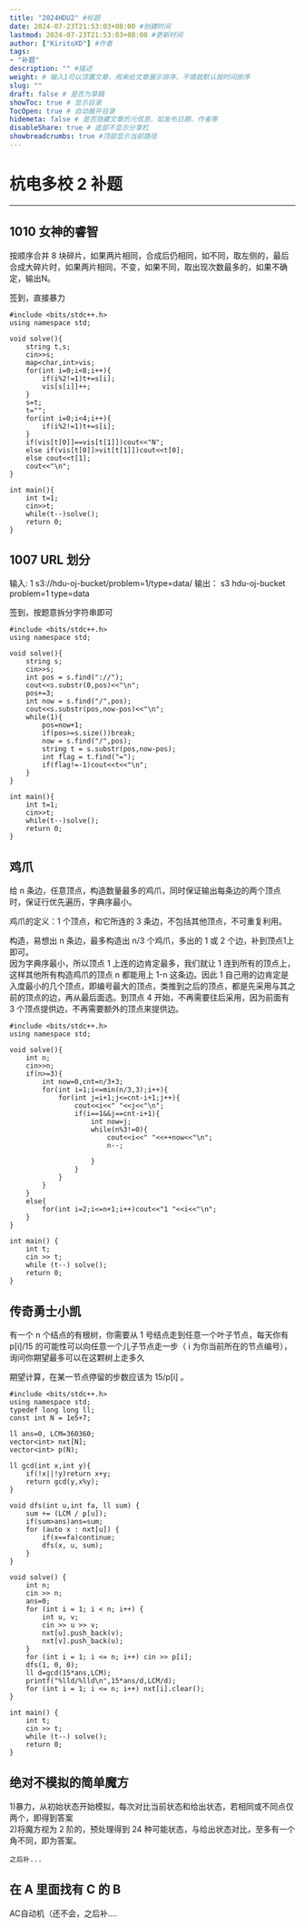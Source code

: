 ```yaml
---
title: "2024HDU2" #标题
date: 2024-07-23T21:53:03+08:00 #创建时间
lastmod: 2024-07-23T21:53:03+08:00 #更新时间
author: ["KiritoXD"] #作者
tags: 
- "补题"
description: "" #描述
weight: # 输入1可以顶置文章，用来给文章展示排序，不填就默认按时间排序
slug: ""
draft: false # 是否为草稿
showToc: true # 显示目录
TocOpen: true # 自动展开目录
hidemeta: false # 是否隐藏文章的元信息，如发布日期、作者等
disableShare: true # 底部不显示分享栏
showbreadcrumbs: true #顶部显示当前路径
---
```


# 杭电多校 2 补题
---
## 1010 女神的睿智

按顺序合并 8 块碎片，如果两片相同，合成后仍相同，如不同，取左侧的，最后合成大碎片时，如果两片相同，不变，如果不同，取出现次数最多的，如果不确定，输出N。

签到，直接暴力

```
#include <bits/stdc++.h>
using namespace std;

void solve(){
    string t,s;
    cin>>s;
    map<char,int>vis;
    for(int i=0;i<8;i++){
        if(i%2!=1)t+=s[i];
        vis[s[i]]++;
    }
    s=t;
    t="";
    for(int i=0;i<4;i++){
        if(i%2!=1)t+=s[i];
    }
    if(vis[t[0]]==vis[t[1]])cout<<"N";
    else if(vis[t[0]]>vit[t[1]])cout<<t[0];
    else cout<<t[1];
    cout<<"\n";
}

int main(){
    int t=1;
    cin>>t;
    while(t--)solve();
    return 0;
}
```
## 1007 URL 划分

输入:
1
s3://hdu-oj-bucket/problem=1/type=data/
输出：
s3
hdu-oj-bucket
problem=1
type=data

签到，按题意拆分字符串即可

```
#include <bits/stdc++.h>
using namespace std;

void solve(){
    string s;
    cin>>s;
    int pos = s.find("://");
    cout<<s.substr(0,pos)<<"\n";
    pos+=3;
    int now = s.find("/",pos);
    cout<<s.substr(pos,now-pos)<<"\n";
    while(1){
        pos=now+1;
        if(pos>=s.size())break;
        now = s.find("/",pos);
        string t = s.substr(pos,now-pos);
        int flag = t.find("=");
        if(flag!=-1)cout<<t<<"\n";
    }
}

int main(){
    int t=1;
    cin>>t;
    while(t--)solve();
    return 0;
}
```

## 鸡爪

给 n 条边，任意顶点，构造数量最多的鸡爪，同时保证输出每条边的两个顶点时，保证行优先遍历，字典序最小。

鸡爪的定义：1 个顶点，和它所连的 3 条边，不包括其他顶点，不可重复利用。

构造，易想出 n 条边，最多构造出 n/3 个鸡爪，多出的 1 或 2 个边，补到顶点1上即可。  
因为字典序最小，所以顶点 1 上连的边肯定最多，我们就让 1 连到所有的顶点上，这样其他所有构造鸡爪的顶点 n 都能用上 1-n 这条边。因此 1 自己用的边肯定是入度最小的几个顶点，即编号最大的顶点，类推到之后的顶点，都是先采用与其之前的顶点的边，再从最后面选。到顶点 4 开始，不再需要往后采用，因为前面有 3 个顶点提供边，不再需要额外的顶点来提供边。

```
#include <bits/stdc++.h>
using namespace std;

void solve(){
    int n;
    cin>>n;
    if(n>=3){
        int now=0,cnt=n/3+3;
        for(int i=1;i<=min(n/3,3);i++){
            for(int j=i+1;j<=cnt-i+1;j++){
                cout<<i<<" "<<j<<"\n";
                if(i==1&&j==cnt-i+1){
                    int now=j;
                    while(n%3!=0){
                        cout<<i<<" "<<++now<<"\n";
                        n--;

                    }
                }
            }
        }
    }
    else{
        for(int i=2;i<=n+1;i++)cout<<"1 "<<i<<"\n";
    }
}

int main() {
    int t;
    cin >> t;
    while (t--) solve();
    return 0;
}
```

## 传奇勇士小凯


有⼀个 n 个结点的有根树，你需要从 1 号结点走到任意⼀个叶子节点，每天你有 p[i]/15 的可能性可以向任意⼀个儿子节点走⼀步（ i 为你当前所在的节点编号），询问你期望最多可以在这颗树上走多久

期望计算，在某一节点停留的步数应该为 15/p[i] 。

```
#include <bits/stdc++.h>
using namespace std;
typedef long long ll;
const int N = 1e5+7;

ll ans=0, LCM=360360;
vector<int> nxt[N];
vector<int> p(N);

ll gcd(int x,int y){
    if(!x||!y)return x+y;
    return gcd(y,x%y);
}

void dfs(int u,int fa, ll sum) {
    sum += (LCM / p[u]);
    if(sum>ans)ans=sum;
    for (auto x : nxt[u]) {
        if(x==fa)continue;
        dfs(x, u, sum);
    }
}

void solve() {
    int n;
    cin >> n;
    ans=0;
    for (int i = 1; i < n; i++) {
        int u, v;
        cin >> u >> v;
        nxt[u].push_back(v);
        nxt[v].push_back(u);
    }
    for (int i = 1; i <= n; i++) cin >> p[i];
    dfs(1, 0, 0);
    ll d=gcd(15*ans,LCM);
    printf("%lld/%lld\n",15*ans/d,LCM/d);
    for (int i = 1; i <= n; i++) nxt[i].clear();
}

int main() {
    int t;
    cin >> t;
    while (t--) solve();
    return 0;
}

```

## 绝对不模拟的简单魔方

1)暴力，从初始状态开始模拟，每次对比当前状态和给出状态，若相同或不同点仅两个，即得到答案  
2)将魔方视为 2 阶的，预处理得到 24 种可能状态，与给出状态对比，至多有一个角不同，即为答案。

```
之后补...
```

## 在 A 里面找有 C 的 B

AC自动机（还不会，之后补....

```

```